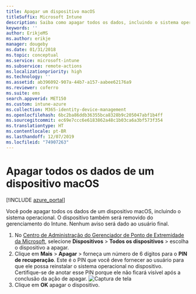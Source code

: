 ```yaml
---
title: Apagar um dispositivo macOS
titleSuffix: Microsoft Intune
description: Saiba como apagar todos os dados, incluindo o sistema operacional, de um dispositivo macOS.
keywords: ''
author: ErikjeMS
ms.author: erikje
manager: dougeby
ms.date: 01/31/2018
ms.topic: conceptual
ms.service: microsoft-intune
ms.subservice: remote-actions
ms.localizationpriority: high
ms.technology: ''
ms.assetid: ab396092-907a-44b7-a157-aabee62176a9
ms.reviewer: coferro
ms.suite: ems
search.appverid: MET150
ms.custom: intune-azure
ms.collection: M365-identity-device-management
ms.openlocfilehash: 6bc2ba86ddb36355bca8328b9c205047abf1b4ff
ms.sourcegitcommit: ec69e7ccc6e6183862a48c1b03ca6a3bf573f354
ms.translationtype: HT
ms.contentlocale: pt-BR
ms.lasthandoff: 12/07/2019
ms.locfileid: "74907263"
---
```

# <a name="erase-all-data-from-a-macos-device"></a>Apagar todos os dados de um dispositivo macOS

[!INCLUDE [azure_portal](../includes/azure_portal.md)]

Você pode apagar todos os dados de um dispositivo macOS, incluindo o sistema operacional. O dispositivo também será removido do gerenciamento do Intune. Nenhum aviso será dado ao usuário final.

1. No [Centro de Administração do Gerenciador de Ponto de Extremidade da Microsoft](https://go.microsoft.com/fwlink/?linkid=2109431), selecione **Dispositivos** > **Todos os dispositivos** > escolha o dispositivo a apagar.
2. Clique em **Mais** > **Apagar** > forneça um número de 6 dígitos para o **PIN de recuperação**. Este é o PIN que você deve fornecer ao usuário para que ele possa reinstalar o sistema operacional no dispositivo. Certifique-se de anotar esse PIN porque ele não ficará visível após a conclusão da ação de apagar.
![Captura de tela](./media/device-erase/providepin.png)
3. Clique em **OK** apagar o dispositivo.
